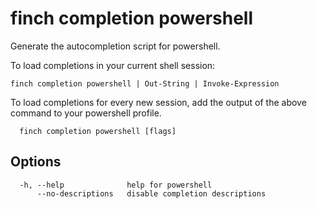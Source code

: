 # finch completion powershell

Generate the autocompletion script for powershell.

To load completions in your current shell session:

	finch completion powershell | Out-String | Invoke-Expression

To load completions for every new session, add the output of the above command
to your powershell profile.

```text
  finch completion powershell [flags]
```

## Options

```text
  -h, --help              help for powershell
      --no-descriptions   disable completion descriptions
```
